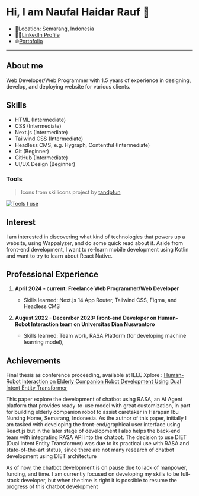 # Hi, I am Naufal Haidar Rauf 👋

- 📌Location: Semarang, Indonesia
- 🧑‍💼[LinkedIn Profile](https://www.linkedin.com/in/naufal-haidar-rauf/)
- 🌐[Portofolio](https://hydare.vercel.app)

---

## About me

Web Developer/Web Programmer with 1.5 years of experience in designing, develop, and deploying website for various clients.

## Skills

- HTML (Intermediate)
- CSS (Intermediate)
- Next.js (Intermediate)
- Tailwind CSS (Intermediate)
- Headless CMS, e.g. Hygraph, Contentful (Intermediate)
- Git (Beginner)
- GitHub (Intermediate)
- UI/UX Design (Beginner)

### Tools

> Icons from skillicons project by [tandpfun](https://github.com/tandpfun/skill-icons)

[![Tools I use](https://skillicons.dev/icons?i=figma,vscode,react,next,tailwind,html,css,js)](https://skillicons.dev)

## Interest

I am interested in discovering what kind of technologies that powers up a website, using Wappalyzer, and do some quick read about it. Aside from front-end development, I want to re-learn mobile development using Kotlin and want to try to learn about React Native.

## Professional Experience

1. **April 2024 - current: Freelance Web Programmer/Web Developer**

   - Skills learned: Next.js 14 App Router, Tailwind CSS, Figma, and Headless CMS

2. **August 2022 - December 2023: Front-end Developer on Human-Robot Interaction team on Universitas Dian Nuswantoro**
   - Skills learned: Team work, RASA Platform (for developing machine learning model),

## Achievements

Final thesis as conference proceeding, available at IEEE Xplore : [Human-Robot Interaction on Elderly Companion Robot Development Using Dual Intent Entity Transformer](https://ieeexplore.ieee.org/document/10405316)

This paper explore the development of chatbot using RASA, an AI Agent platform that provides ready-to-use model with great customization, in part for building elderly companion robot to assist caretaker in Harapan Ibu Nursing Home, Semarang, Indonesia. As the author of this paper, initially I am tasked with developing the front-end/graphical user interface using React.js but in the later stage of development I also helps the back-end team with integrating RASA API into the chatbot. The decision to use DIET (Dual Intent Entity Transformer) was due to its practical use with RASA and state-of-the-art status, since there are not many research of chatbot development using DIET architecture

As of now, the chatbot development is on pause due to lack of manpower, funding, and time. I am currently focused on developing my skills to be full-stack developer, but when the time is right it is possible to resume the progress of this chatbot development
